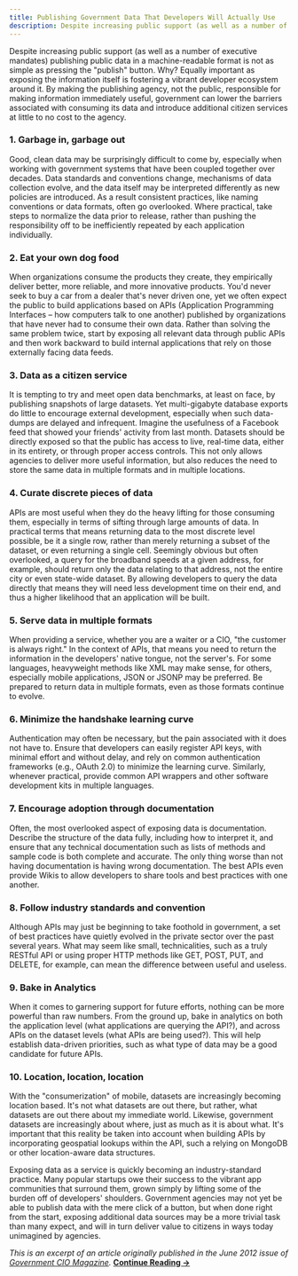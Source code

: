 ```yaml
---
title: Publishing Government Data That Developers Will Actually Use
description: Despite increasing public support (as well as a number of executive mandates) publishing public data in a machine-readable format is not as simple as pressing the "publish" button. Why? Equally important as exposing the information itself is fostering a vibrant developer ecosystem around it. By making the publishing agency, not the public, responsible for making information immediately useful, government can lower the barriers associated with consuming its data and introduce additional citizen services at little to no cost to the agency.
---
```


Despite increasing public support (as well as a number of executive mandates) publishing public data in a machine-readable format is not as simple as pressing the "publish" button. Why? Equally important as exposing the information itself is fostering a vibrant developer ecosystem around it. By making the publishing agency, not the public, responsible for making information immediately useful, government can lower the barriers associated with consuming its data and introduce additional citizen services at little to no cost to the agency.

### 1. Garbage in, garbage out

Good, clean data may be surprisingly difficult to come by, especially when working with government systems that have been coupled together over decades. Data standards and conventions change, mechanisms of data collection evolve, and the data itself may be interpreted differently as new policies are introduced. As a result consistent practices, like naming conventions or data formats, often go overlooked. Where practical, take steps to normalize the data prior to release, rather than pushing the responsibility off to be inefficiently repeated by each application individually.

### 2. Eat your own dog food

When organizations consume the products they create, they empirically deliver better, more reliable, and more innovative products. You'd never seek to buy a car from a dealer that's never driven one, yet we often expect the public to build applications based on APIs (Application Programming Interfaces – how computers talk to one another) published by organizations that have never had to consume their own data. Rather than solving the same problem twice, start by exposing all relevant data through public APIs and then work backward to build internal applications that rely on those externally facing data feeds.

### 3. Data as a citizen service

It is tempting to try and meet open data benchmarks, at least on face, by publishing snapshots of large datasets. Yet multi-gigabyte database exports do little to encourage external development, especially when such data-dumps are delayed and infrequent. Imagine the usefulness of a Facebook feed that showed your friends' activity from last month. Datasets should be directly exposed so that the public has access to live, real-time data, either in its entirety, or through proper access controls. This not only allows agencies to deliver more useful information, but also reduces the need to store the same data in multiple formats and in multiple locations.

### 4. Curate discrete pieces of data

APIs are most useful when they do the heavy lifting for those consuming them, especially in terms of sifting through large amounts of data. In practical terms that means returning data to the most discrete level possible, be it a single row, rather than merely returning a subset of the dataset, or even returning a single cell. Seemingly obvious but often overlooked, a query for the broadband speeds at a given address, for example, should return only the data relating to that address, not the entire city or even state-wide dataset. By allowing developers to query the data directly that means they will need less development time on their end, and thus a higher likelihood that an application will be built.

### 5. Serve data in multiple formats

When providing a service, whether you are a waiter or a CIO, "the customer is always right." In the context of APIs, that means you need to return the information in the developers' native tongue, not the server's. For some languages, heavyweight methods like XML may make sense, for others, especially mobile applications, JSON or JSONP may be preferred. Be prepared to return data in multiple formats, even as those formats continue to evolve.

### 6. Minimize the handshake learning curve

Authentication may often be necessary, but the pain associated with it does not have to. Ensure that developers can easily register API keys, with minimal effort and without delay, and rely on common authentication frameworks (e.g., OAuth 2.0) to minimize the learning curve. Similarly, whenever practical, provide common API wrappers and other software development kits in multiple languages.

### 7. Encourage adoption through documentation

Often, the most overlooked aspect of exposing data is documentation. Describe the structure of the data fully, including how to interpret it, and ensure that any technical documentation such as lists of methods and sample code is both complete and accurate. The only thing worse than not having documentation is having wrong documentation. The best APIs even provide Wikis to allow developers to share tools and best practices with one another.

### 8. Follow industry standards and convention

Although APIs may just be beginning to take foothold in government, a set of best practices have quietly evolved in the private sector over the past several years. What may seem like small, technicalities, such as a truly RESTful API or using proper HTTP methods like GET, POST, PUT, and DELETE, for example, can mean the difference between useful and useless.

### 9. Bake in Analytics

When it comes to garnering support for future efforts, nothing can be more powerful than raw numbers. From the ground up, bake in analytics on both the application level (what applications are querying the API?), and across APIs on the dataset levels (what APIs are being used?). This will help establish data-driven priorities, such as what type of data may be a good candidate for future APIs.

### 10. Location, location, location

With the "consumerization" of mobile, datasets are increasingly becoming location based. It's not what datasets are out there, but rather, what datasets are out there about my immediate world. Likewise, government datasets are increasingly about where, just as much as it is about what. It's important that this reality be taken into account when building APIs by incorporating geospatial lookups within the API, such a relying on MongoDB or other location-aware data structures.

Exposing data as a service is quickly becoming an industry-standard practice. Many popular startups owe their success to the vibrant app communities that surround them, grown simply by lifting some of the burden off of developers' shoulders. Government agencies may not yet be able to publish data with the mere click of a button, but when done right from the start, exposing additional data sources may be a more trivial task than many expect, and will in turn deliver value to citizens in ways today unimagined by agencies.

*This is an excerpt of an article originally published in the June 2012 issue of [Government CIO Magazine](http://www.governmentciomagazine.com).* **[Continue Reading →](http://www.governmentciomagazine.com/2012/06/ten-steps-publishing-government-data-developers-will-actually-use#blog-content)**
